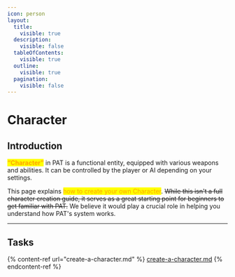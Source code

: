 ```yaml
---
icon: person
layout:
  title:
    visible: true
  description:
    visible: false
  tableOfContents:
    visible: true
  outline:
    visible: true
  pagination:
    visible: false
---
```


# Character

## Introduction

<mark style="color:orange;">**“Character”**</mark> in PAT is a functional entity, equipped with various weapons and abilities. It can be controlled by the player or AI depending on your settings.

This page explains <mark style="color:orange;">how to create your own Character</mark>. ~~While this isn't a full character creation guide, it serves as a great starting point for beginners to get familiar with PAT.~~ We believe it would play a crucial role in helping you understand how PAT's system works.

***

## Tasks

{% content-ref url="create-a-character.md" %}
[create-a-character.md](create-a-character.md)
{% endcontent-ref %}





